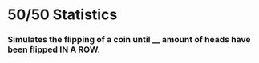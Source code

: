 # 50/50 Statistics
### Simulates the flipping of a coin until __ amount of heads have been flipped IN A ROW.

